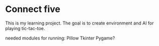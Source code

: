 # Connect five
This is my learning project. The goal is to create environment and AI for playing tic-tac-toe.

needed modules for running:
Pillow
Tkinter
Pygame?
